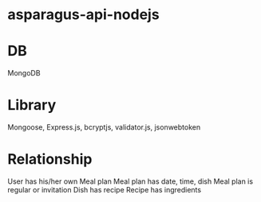 # asparagus-api-nodejs

# DB
MongoDB

# Library
Mongoose, Express.js, bcryptjs, validator.js, jsonwebtoken

# Relationship
User has his/her own Meal plan
Meal plan has date, time, dish
Meal plan is regular or invitation
Dish has recipe
Recipe has ingredients

